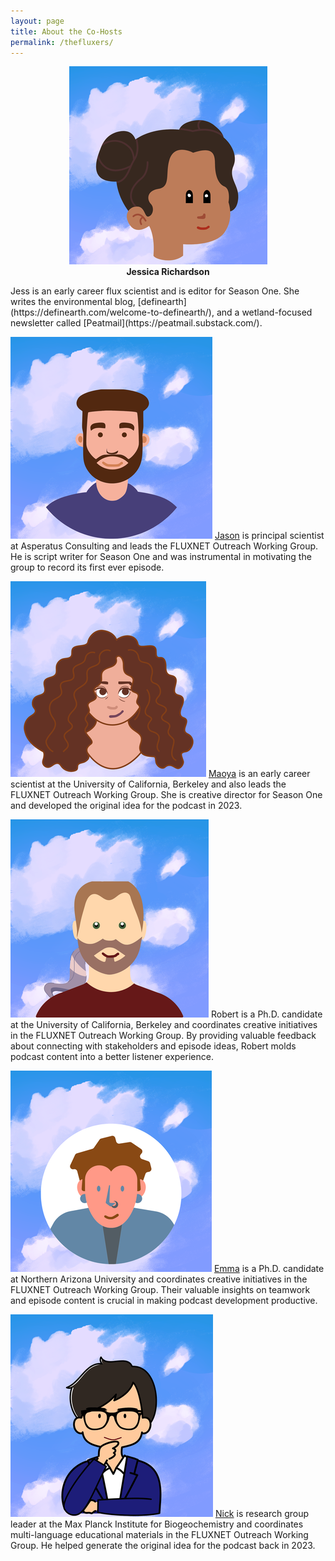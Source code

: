 ```yaml
---
layout: page
title: About the Co-Hosts
permalink: /thefluxers/
---
```



<center><figure>
  <img src="/images/jess.png" alt="Jessica Richardson">
  <figcaption><b>Jessica Richardson</b></figcaption>
</figure></center>
Jess is an early career flux scientist and is editor for Season One. She writes the environmental blog, [definearth](https://definearth.com/welcome-to-definearth/), and a wetland-focused newsletter called [Peatmail](https://peatmail.substack.com/).


![Jason Kelley](/images/jason.png "Jason Kelley") [Jason](https://asperatusconsulting.com/about/) is principal scientist at Asperatus Consulting and leads the FLUXNET Outreach Working Group. He is script writer for Season One and was instrumental in motivating the group to record its first ever episode.

![Maoya Bassiouni](/images/maoya.png "Maoya Bassiouni") [Maoya](https://research.maoya.io/) is an early career scientist at the University of California, Berkeley and also leads the FLUXNET Outreach Working Group. She is creative director for Season One and developed the original idea for the podcast in 2023.

![Robert Shortt](/images/robert.png "Robert Shortt") Robert is a Ph.D. candidate at the University of California, Berkeley and coordinates creative initiatives in the FLUXNET Outreach Working Group. By providing valuable feedback about connecting with stakeholders and episode ideas, Robert molds podcast content into a better listener experience.

![Emma Reich](/images/emma.png "Emma Reich") [Emma](https://egreich.github.io/aboutme) is a Ph.D. candidate at Northern Arizona University and coordinates creative initiatives in the FLUXNET Outreach Working Group. Their valuable insights on teamwork and episode content is crucial in making podcast development productive.

![Nick Lee](/images/nick.png "Nick Lee") [Nick](https://sungchinglee.weebly.com/) is research group leader at the Max Planck Institute for Biogeochemistry and coordinates multi-language educational materials in the FLUXNET Outreach Working Group. He helped generate the original idea for the podcast back in 2023.




